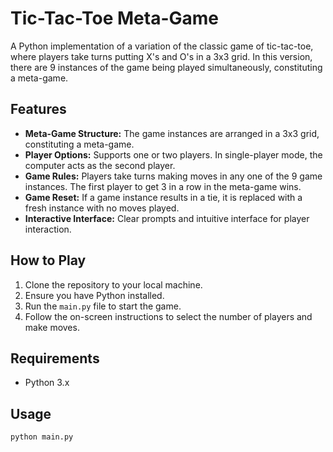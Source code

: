 # Tic-Tac-Toe Meta-Game

A Python implementation of a variation of the classic game of tic-tac-toe, where players take turns putting X's and O's in a 3x3 grid. In this version, there are 9 instances of the game being played simultaneously, constituting a meta-game.

## Features

- **Meta-Game Structure:** The game instances are arranged in a 3x3 grid, constituting a meta-game.
- **Player Options:** Supports one or two players. In single-player mode, the computer acts as the second player.
- **Game Rules:** Players take turns making moves in any one of the 9 game instances. The first player to get 3 in a row in the meta-game wins.
- **Game Reset:** If a game instance results in a tie, it is replaced with a fresh instance with no moves played.
- **Interactive Interface:** Clear prompts and intuitive interface for player interaction.

## How to Play

1. Clone the repository to your local machine.
2. Ensure you have Python installed.
3. Run the `main.py` file to start the game.
4. Follow the on-screen instructions to select the number of players and make moves.

## Requirements

- Python 3.x

## Usage

```bash
python main.py
